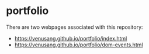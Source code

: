 # portfolio

There are two webpages associated with this repository:
- https://venusang.github.io/portfolio/index.html
- https://venusang.github.io/portfolio/dom-events.html
